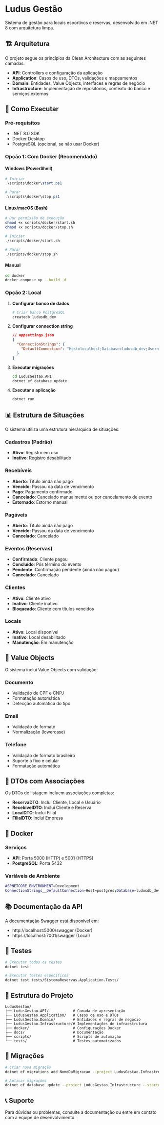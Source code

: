 # Ludus Gestão

Sistema de gestão para locais esportivos e reservas, desenvolvido em .NET 8 com arquitetura limpa.

## 🏗️ Arquitetura

O projeto segue os princípios da Clean Architecture com as seguintes camadas:

- **API**: Controllers e configuração da aplicação
- **Application**: Casos de uso, DTOs, validações e mapeamentos
- **Domain**: Entidades, Value Objects, interfaces e regras de negócio
- **Infrastructure**: Implementação de repositórios, contexto do banco e serviços externos

## 🚀 Como Executar

### Pré-requisitos

- .NET 8.0 SDK
- Docker Desktop
- PostgreSQL (opcional, se não usar Docker)

### Opção 1: Com Docker (Recomendado)

#### Windows (PowerShell)
```powershell
# Iniciar
.\scripts\docker\start.ps1

# Parar
.\scripts\docker\stop.ps1
```

#### Linux/macOS (Bash)
```bash
# Dar permissão de execução
chmod +x scripts/docker/start.sh
chmod +x scripts/docker/stop.sh

# Iniciar
./scripts/docker/start.sh

# Parar
./scripts/docker/stop.sh
```

#### Manual
```bash
cd docker
docker-compose up --build -d
```

### Opção 2: Local

1. **Configurar banco de dados**
   ```bash
   # Criar banco PostgreSQL
   createdb ludusdb_dev
   ```

2. **Configurar connection string**
   ```json
   // appsettings.json
   {
     "ConnectionStrings": {
       "DefaultConnection": "Host=localhost;Database=ludusdb_dev;Username=seu_usuario;Password=sua_senha"
     }
   }
   ```

3. **Executar migrações**
   ```bash
   cd LudusGestao.API
   dotnet ef database update
   ```

4. **Executar a aplicação**
   ```bash
   dotnet run
   ```

## 📊 Estrutura de Situações

O sistema utiliza uma estrutura hierárquica de situações:

### Cadastros (Padrão)
- **Ativo**: Registro em uso
- **Inativo**: Registro desabilitado

### Recebíveis
- **Aberto**: Título ainda não pago
- **Vencido**: Passou da data de vencimento
- **Pago**: Pagamento confirmado
- **Cancelado**: Cancelado manualmente ou por cancelamento de evento
- **Estornado**: Estorno manual

### Pagáveis
- **Aberto**: Título ainda não pago
- **Vencido**: Passou da data de vencimento
- **Cancelado**: Cancelado

### Eventos (Reservas)
- **Confirmado**: Cliente pagou
- **Concluído**: Pós término do evento
- **Pendente**: Confirmação pendente (ainda não pagou)
- **Cancelado**: Cancelado

### Clientes
- **Ativo**: Cliente ativo
- **Inativo**: Cliente inativo
- **Bloqueado**: Cliente com títulos vencidos

### Locais
- **Ativo**: Local disponível
- **Inativo**: Local desabilitado
- **Manutenção**: Em manutenção

## 🔧 Value Objects

O sistema inclui Value Objects com validação:

### Documento
- Validação de CPF e CNPJ
- Formatação automática
- Detecção automática do tipo

### Email
- Validação de formato
- Normalização (lowercase)

### Telefone
- Validação de formato brasileiro
- Suporte a fixo e celular
- Formatação automática

## 📝 DTOs com Associações

Os DTOs de listagem incluem associações completas:

- **ReservaDTO**: Inclui Cliente, Local e Usuário
- **RecebivelDTO**: Inclui Cliente e Reserva
- **LocalDTO**: Inclui Filial
- **FilialDTO**: Inclui Empresa

## 🐳 Docker

### Serviços
- **API**: Porta 5000 (HTTP) e 5001 (HTTPS)
- **PostgreSQL**: Porta 5432

### Variáveis de Ambiente
```bash
ASPNETCORE_ENVIRONMENT=Development
ConnectionStrings__DefaultConnection=Host=postgres;Database=ludusdb_dev;Username=ludus;Password=ludus123
```

## 📚 Documentação da API

A documentação Swagger está disponível em:
- http://localhost:5000/swagger (Docker)
- https://localhost:7001/swagger (Local)

## 🧪 Testes

```bash
# Executar todos os testes
dotnet test

# Executar testes específicos
dotnet test tests/SistemaReservas.Application.Tests/
```

## 📁 Estrutura do Projeto

```
LudusGestao/
├── LudusGestao.API/           # Camada de apresentação
├── LudusGestao.Application/   # Casos de uso e DTOs
├── LudusGestao.Domain/        # Entidades e regras de negócio
├── LudusGestao.Infrastructure/# Implementações de infraestrutura
├── docker/                    # Configurações Docker
├── docs/                      # Documentação
├── scripts/                   # Scripts de automação
└── tests/                     # Testes automatizados
```

## 🔄 Migrações

```bash
# Criar nova migração
dotnet ef migrations add NomeDaMigracao --project LudusGestao.Infrastructure --startup-project LudusGestao.API

# Aplicar migrações
dotnet ef database update --project LudusGestao.Infrastructure --startup-project LudusGestao.API
```

## 📞 Suporte

Para dúvidas ou problemas, consulte a documentação ou entre em contato com a equipe de desenvolvimento. 